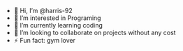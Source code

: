 - 👋 Hi, I’m @harris-92
- 👀 I’m interested in Programing
- 🌱 I’m currently learning coding
- 💞️ I’m looking to collaborate on projects without any cost
- ⚡ Fun fact: gym lover

<!---
harris-92/harris-92 is a ✨ special ✨ repository because its `README.md` (this file) appears on your GitHub profile.
You can click the Preview link to take a look at your changes.
--->
